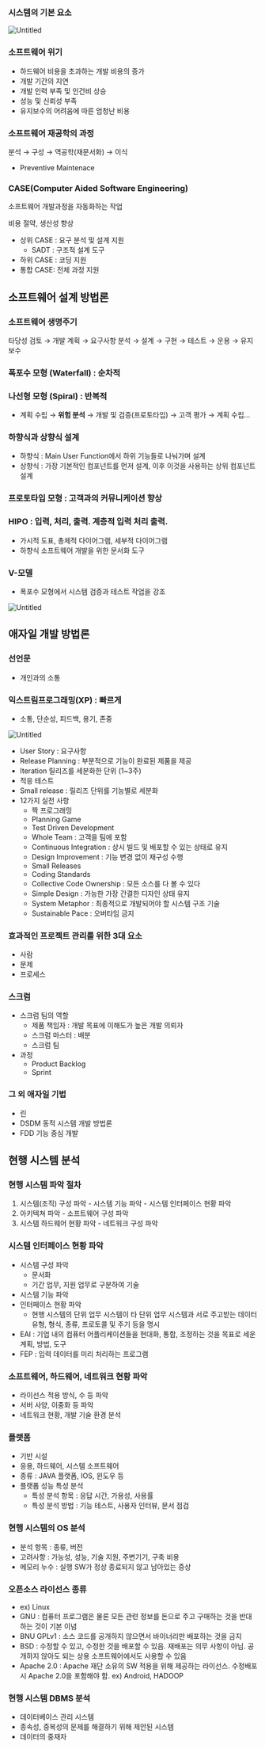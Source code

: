 ### 시스템의 기본 요소

![Untitled](https://s3-us-west-2.amazonaws.com/secure.notion-static.com/aae1f41d-2b66-42a8-a5a0-3342285669db/Untitled.png)

### 소프트웨어 위기

- 하드웨어 비용을 초과하는 개발 비용의 증가
- 개발 기간의 지연
- 개발 인력 부족 및 인건비 상승
- 성능 및 신뢰성 부족
- 유지보수의 어려움에 따른 엄청난 비용

### 소프트웨어 재공학의 과정

분석 → 구성 → 역공학(재문서화) → 이식

- Preventive Maintenace

### CASE(Computer Aided Software Engineering)

소프트웨어 개발과정을 자동화하는 작업

비용 절약, 생산성 향상

- 상위 CASE : 요구 분석 및 설계 지원
  - SADT : 구조적 설계 도구
- 하위 CASE : 코딩 지원
- 통합 CASE: 전체 과정 지원

## 소프트웨어 설계 방법론

### 소프트웨어 생명주기

타당성 검토 → 개발 계획 → 요구사항 분석 → 설계 → 구현 → 테스트 → 운용 → 유지보수

### 폭포수 모형 (Waterfall) : 순차적

### 나선형 모형 (Spiral) : 반복적

- 계획 수립 → **위험 분석** → 개발 및 검증(프로토타입) → 고객 평가 → 계획 수립…

### 하향식과 상향식 설계

- 하향식 : Main User Function에서 하위 기능들로 나눠가며 설계
- 상향식 : 가장 기본적인 컴포넌트를 먼저 설계, 이후 이것을 사용하는 상위 컴포넌트 설계

### 프로토타입 모형 : 고객과의 커뮤니케이션 향상

### HIPO : 입력, 처리, 출력. 계층적 입력 처리 출력.

- 가시적 도표, 총체적 다이어그램, 세부적 다이어그램
- 하향식 소프트웨어 개발을 위한 문서화 도구

### V-모델

- 폭포수 모형에서 시스템 검증과 테스트 작업을 강조

![Untitled](../../images/정보처리기사1_1.png)

## 애자일 개발 방법론

### 선언문

- 개인과의 소통

### 익스트림프로그래밍(XP) : 빠르게

- 소통, 단순성, 피드백, 용기, 존중

![Untitled](../../images/정보처리기사1_2.png)

- User Story : 요구사항
- Release Planning : 부분적으로 기능이 완료된 제품을 제공
- Iteration 릴리즈를 세분화한 단위 (1~3주)
- 적응 테스트
- Small release : 릴리즈 단위를 기능별로 세분화
- 12가지 실천 사항
  - 짝 프로그래밍
  - Planning Game
  - Test Driven Development
  - Whole Team : 고객을 팀에 포함
  - Continuous Integration : 상시 빌드 및 배포할 수 있는 상태로 유지
  - Design Improvement : 기능 변경 없이 재구성 수행
  - Small Releases
  - Coding Standards
  - Collective Code Ownership : 모든 소스를 다 볼 수 있다
  - Simple Design : 가능한 가장 간결한 디자인 상태 유지
  - System Metaphor : 최종적으로 개발되어야 할 시스템 구조 기술
  - Sustainable Pace : 오버타임 금지

### 효과적인 프로젝트 관리를 위한 3대 요소

- 사람
- 문제
- 프로세스

### 스크럼

- 스크럼 팀의 역할
  - 제품 책임자 : 개발 목표에 이해도가 높은 개발 의뢰자
  - 스크럼 마스터 : 배분
  - 스크럼 팀
- 과정
  - Product Backlog
  - Sprint

### 그 외 애자일 기법

- 린
- DSDM 동적 시스템 개발 방법론
- FDD 기능 중심 개발

## 현행 시스템 분석

### 현행 시스템 파악 절차

1. 시스템(조직) 구성 파악 - 시스템 기능 파악 - 시스템 인터페이스 현황 파악
2. 아키텍쳐 파악 - 소프트웨어 구성 파악
3. 시스템 하드웨어 현황 파악 - 네트워크 구성 파악

### 시스템 인터페이스 현황 파악

- 시스템 구성 파악
  - 문서화
  - 기간 업무, 지원 업무로 구분하여 기술
- 시스템 기능 파악
- 인터페이스 현황 파악
  - 현행 시스템의 단위 업무 시스템이 타 단위 업무 시스템과 서로 주고받는 데이터 유형, 형식, 종류, 프로토콜 및 주기 등을 명시
- EAI : 기업 내의 컴퓨터 어플리케이션들을 현대화, 통합, 조정하는 것을 목표로 세운 계획, 방법, 도구
- FEP : 입력 데이터를 미리 처리하는 프로그램

### 소프트웨어, 하드웨어, 네트워크 현황 파악

- 라이선스 적용 방식, 수 등 파악
- 서버 사양, 이중화 등 파악
- 네트워크 현황, 개발 기술 환경 분석

### 플랫폼

- 기반 시설
- 응용, 하드웨어, 시스템 소프트웨어
- 종류 : JAVA 플랫폼, IOS, 윈도우 등
- 플랫폼 성능 특성 분석
  - 특성 분석 항목 : 응답 시간, 가용성, 사용률
  - 특성 분석 방법 : 기능 테스트, 사용자 인터뷰, 문서 점검

### 현행 시스템의 OS 분석

- 분석 항목 : 종류, 버전
- 고려사항 : 가능성, 성능, 기술 지원, 주변기기, 구축 비용
- 메모리 누수 : 실행 SW가 정상 종료되지 않고 남아있는 증상

### 오픈소스 라이선스 종류

- ex) Linux
- GNU : 컴퓨터 프로그램은 물론 모든 관련 정보를 돈으로 주고 구매하는 것을 반대하는 것이 기본 이념
- BNU GPLv1 : 소스 코드를 공개하지 않으면서 바이너리만 배포하는 것을 금지
- BSD : 수정할 수 있고, 수정한 것을 배포할 수 있음. 재배포는 의무 사항이 아님. 공개하지 않아도 되는 상용 소프트웨어에서도 사용할 수 있음
- Apache 2.0 : Apache 재단 소유의 SW 적용을 위해 제공하는 라이선스. 수정배포시 Apache 2.0을 포함해야 함. ex) Android, HADOOP

### 현행 시스템 DBMS 분석

- 데이터베이스 관리 시스템
- 종속성, 중복성의 문제를 해결하기 위해 제안된 시스템
- 데이터의 중재자
